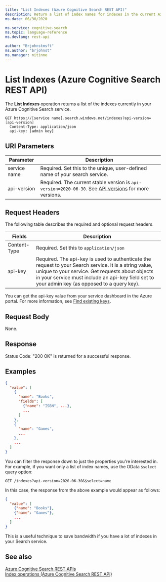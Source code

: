 ```yaml
---
title: "List Indexes (Azure Cognitive Search REST API)"
description: Return a list of index names for indexes in the current Azure Cognitive Search service.
ms.date: 06/30/2020

ms.service: cognitive-search
ms.topic: language-reference
ms.devlang: rest-api

author: "Brjohnstmsft"
ms.author: "brjohnst"
ms.manager: nitinme
---
```

# List Indexes (Azure Cognitive Search REST API)
  The **List Indexes** operation returns a list of the indexes currently in your Azure Cognitive Search service.  

```http
GET https://[service name].search.windows.net/indexes?api-version=[api-version]  
  Content-Type: application/json  
  api-key: [admin key]  
```  

## URI Parameters

| Parameter	  | Description  | 
|-------------|--------------|
| service name | Required. Set this to the unique, user-defined name of your search service. |
| api-version | Required. The current stable version is `api-version=2020-06-30`. See [API versions](search-service-api-versions.md) for more versions.|

## Request Headers 

The following table describes the required and optional request headers.  

|Fields              |Description      |  
|--------------------|-----------------|  
|Content-Type|Required. Set this to `application/json`|  
|api-key|Required. The api-key is used to authenticate the request to your Search service. It is a string value, unique to your service. Get requests about objects in your service must include an api-key field set to your admin key (as opposed to a query key).|  

You can get the api-key value from your service dashboard in the Azure portal. For more information, see [Find existing keys](https://docs.microsoft.com/azure/search/search-security-api-keys#find-existing-keys). 

## Request Body  
 None.  

## Response  
 Status Code: "200 OK" is returned for a successful response.  

## Examples

```json 
{  
  "value": [  
    {  
      "name": "Books",  
      "fields": [  
        {"name": "ISBN", ...},  
        ...  
      ]  
    },  
    {  
      "name": "Games",  
      ...  
    },  
    ...  
  ]  
}  
```  

 You can filter the response down to just the properties you're interested in. For example, if you want only a list of index names, use the OData `$select` query option:  

```http  
GET /indexes?api-version=2020-06-30&$select=name  
```  

 In this case, the response from the above example would appear as follows:  

```json
{  
  "value": [  
    {"name": "Books"},  
    {"name": "Games"},  
    ...  
  ]  
}  
```  

 This is a useful technique to save bandwidth if you have a lot of indexes in your Search service.  

## See also  
 [Azure Cognitive Search REST APIs](index.md)   
 [Index operations &#40;Azure Cognitive Search REST API&#41;](index-operations.md)  
